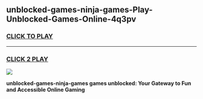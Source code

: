 
## unblocked-games-ninja-games-Play-Unblocked-Games-Online-4q3pv
<h3>
<a href="https://premium76.site?title=unblocked-games-ninja-games&ref=25A">CLICK TO PLAY</a></h3>
<hr>

<h3>
<a href="https://premium76.site?title=unblocked-games-ninja-games&ref=25A">CLICK 2 PLAY</a>
  
</h3>

<a href="https://premium76.site?title=unblocked-games-ninja-games&ref=25A"><img src="https://clearcache.store/games.png"></a>


**unblocked-games-ninja-games games unblocked: Your Gateway to Fun and Accessible Online Gaming**
